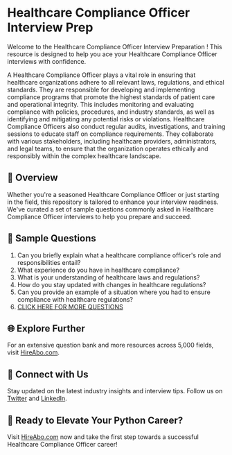 # Healthcare Compliance Officer Interview Prep

Welcome to the Healthcare Compliance Officer Interview Preparation ! This resource is designed to help you ace your Healthcare Compliance Officer interviews with confidence.

A Healthcare Compliance Officer plays a vital role in ensuring that healthcare organizations adhere to all relevant laws, regulations, and ethical standards. They are responsible for developing and implementing compliance programs that promote the highest standards of patient care and operational integrity. This includes monitoring and evaluating compliance with policies, procedures, and industry standards, as well as identifying and mitigating any potential risks or violations. Healthcare Compliance Officers also conduct regular audits, investigations, and training sessions to educate staff on compliance requirements. They collaborate with various stakeholders, including healthcare providers, administrators, and legal teams, to ensure that the organization operates ethically and responsibly within the complex healthcare landscape.

## 🚀 Overview

Whether you're a seasoned Healthcare Compliance Officer or just starting in the field, this repository is tailored to enhance your interview readiness. We've curated a set of sample questions commonly asked in Healthcare Compliance Officer interviews to help you prepare and succeed.

## 📝 Sample Questions

1. Can you briefly explain what a healthcare compliance officer's role and responsibilities entail?
2. What experience do you have in healthcare compliance?
3. What is your understanding of healthcare laws and regulations?
4. How do you stay updated with changes in healthcare regulations?
5. Can you provide an example of a situation where you had to ensure compliance with healthcare regulations?
6. [CLICK HERE FOR MORE QUESTIONS](https://hireabo.com/job/2_4_13/Healthcare%20Compliance%20Officer)

## 🌐 Explore Further

For an extensive question bank and more resources across 5,000 fields, visit [HireAbo.com](https://www.hireabo.com).

## 📱 Connect with Us

Stay updated on the latest industry insights and interview tips. Follow us on [Twitter](https://twitter.com/hireabo) and [LinkedIn](https://www.linkedin.com/in/hire-abo-3609972a8/).

## 🚀 Ready to Elevate Your Python Career?

Visit [HireAbo.com](https://www.hireabo.com) now and take the first step towards a successful Healthcare Compliance Officer career!